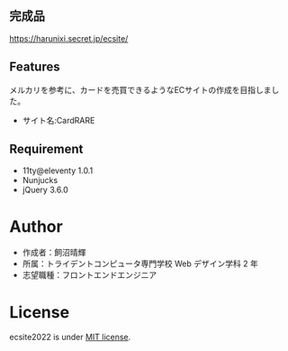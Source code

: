## 完成品

https://harunixi.secret.jp/ecsite/

## Features

メルカリを参考に、カードを売買できるようなECサイトの作成を目指しました。
- サイト名:CardRARE

## Requirement

- 11ty@eleventy 1.0.1
- Nunjucks
- jQuery 3.6.0

# Author

- 作成者：飼沼晴輝
- 所属：トライデントコンピュータ専門学校 Web デザイン学科 2 年
- 志望職種：フロントエンドエンジニア

# License

ecsite2022 is under [MIT license](https://en.wikipedia.org/wiki/MIT_License).
